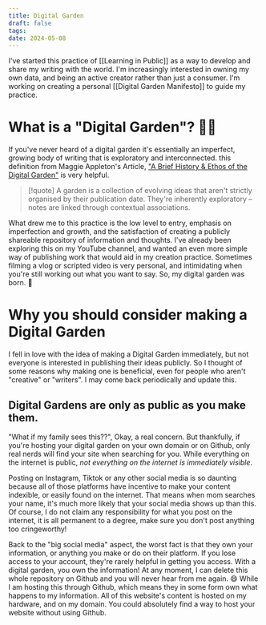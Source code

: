 ```yaml
---
title: Digital Garden
draft: false
tags: 
date: 2024-05-08
---
```

I've started this practice of [[Learning in Public]] as a way to develop and share my writing with the world. I'm increasingly interested in owning my own data, and being an active creator rather than just a consumer. I'm working on creating a personal [[Digital Garden Manifesto]] to guide my practice.

# What is a "Digital Garden"? 🤨🏡
If you've never heard of a digital garden it's essentially an imperfect, growing body of writing that is exploratory and interconnected. this definition from Maggie Appleton's Article, ["A Brief History & Ethos of the Digital Garden"](https://maggieappleton.com/garden-history) is very helpful. 

> [!quote] 
> A garden is a collection of evolving ideas that aren't strictly organised by their publication date. They're inherently exploratory – notes are linked through contextual associations.

What drew me to this practice is the low level to entry, emphasis on imperfection and growth, and the satisfaction of creating a publicly shareable repository of information and thoughts. I've already been exploring this on my YouTube channel, and wanted an even more simple way of publishing work that would aid in my creation practice. Sometimes filming a vlog or scripted video is very personal, and intimidating when you're still working out what you want to say. So, my digital garden was born. 🌱

# Why you should consider making a Digital Garden
I fell in love with the idea of making a Digital Garden immediately, but not everyone is interested in publishing their ideas publicly. So I thought of some reasons why making one is beneficial, even for people who aren't "creative" or "writers". I may come back periodically and update this.

## Digital Gardens are only as public as you make them.
"What if my family sees this??", Okay, a real concern. But thankfully, if you're hosting your digital garden on your own domain or on Github, only real nerds will find your site when searching for you. While everything on the internet is public, *not everything on the internet is immediately visible*. 

Posting on Instagram, Tiktok or any other social media is so daunting because all of those platforms have incentive to make your content indexible, or easily found on the internet. That means when mom searches your name, it's much more likely that your social media shows up than this. Of course, I do not claim any responsibility for what you post on the internet, it is all permanent to a degree, make sure you don't post anything too cringeworthy!

Back to the "big social media" aspect, the worst fact is that they own your information, or anything you make or do on their platform. If you lose access to your account, they're rarely helpful in getting you access. With a digital garden, you own the information! At any moment, I can delete this whole repository on Github and you will never hear from me again. 😄 While I am hosting this through Github, which means they in some form own what happens to my information. All of this website's content is hosted on my hardware, and on my domain. You could absolutely find a way to host your website without using Github. 
